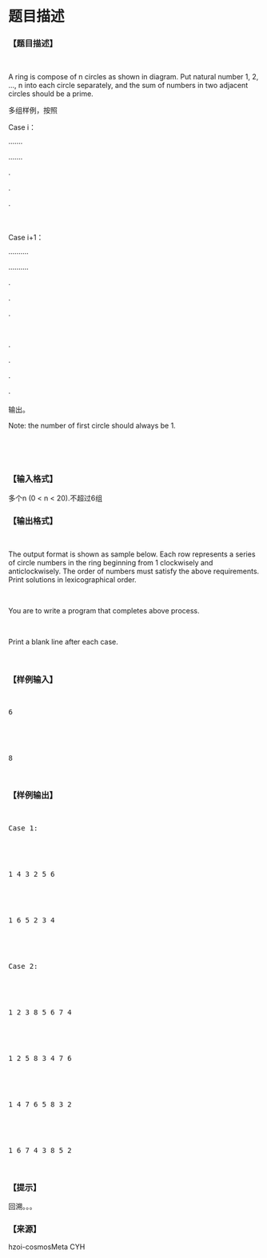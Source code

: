 # 题目描述


<h3>
【题目描述】<br/>
</h3>
<p>
<br/>
</p>
<p>
A ring is compose of n circles as shown in diagram. Put natural number 1, 2, ..., n into each circle separately, and the sum of numbers in two adjacent circles should be a prime.
</p>
<p>
多组样例，按照
</p>
<p>
Case i：
</p>
<p>
·······
</p>
<p>
·······
</p>
<p>
·
</p>
<p>
·
</p>
<p>
·
</p>
<p>
<br/>
</p>
<p>
Case i+1：
</p>
<p>
··········
</p>
<p>
··········
</p>
<p>
·
</p>
<p>
·
</p>
<p>
·
</p>
<p>
<br/>
</p>
<p>
·
</p>
<p>
·
</p>
<p>
·
</p>
<p>
·
</p>
<p>
输出。
</p>
<p>
Note: the number of first circle should always be 1.
</p>
<p>
<br/>
</p>
<p>
<br/>
</p>
<h3>
【输入格式】
</h3>
<p>
多个n (0 &lt; n &lt; 20).不超过6组
</p>
<h3>
【输出格式】
</h3>
<p>
<br/>
</p>
<p>
The output format is shown as sample below. Each row represents a series of circle numbers in the ring beginning from 1 clockwisely and anticlockwisely. The order of numbers must satisfy the above requirements. Print solutions in lexicographical order.
</p>
<p>
<br/>
</p>
<p>
You are to write a program that completes above process.
</p>
<p>
<br/>
</p>
<p>
Print a blank line after each case.
</p>
<p>
<br/>
</p>
<h3>
【样例输入】
</h3>
<pre><p>
6
</p>

<p>
8
</p>
</pre>
<h3>
【样例输出】
</h3>
<pre><p>
Case 1:
</p>

<p>
1 4 3 2 5 6
</p>

<p>
1 6 5 2 3 4
</p>

<p>
Case 2:
</p>

<p>
1 2 3 8 5 6 7 4
</p>

<p>
1 2 5 8 3 4 7 6
</p>

<p>
1 4 7 6 5 8 3 2
</p>

<p>
1 6 7 4 3 8 5 2
</p>
</pre>
<h3>
【提示】
</h3>
<p>
回溯。。。
</p>
<h3>
【来源】
</h3>
<p>
hzoi-cosmosMeta CYH
</p>
